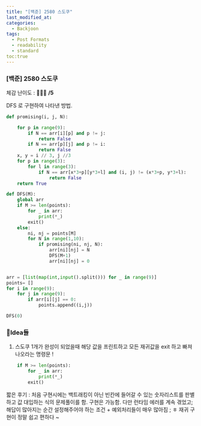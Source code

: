 ```yaml
---
title: "[백준] 2580 스도쿠"
last_modified_at: 
categories:
  - Backjoon
tags:
  - Post Formats
  - readability
  - standard
toc:true
---
```


### [백준] 2580 스도쿠
체감 난이도 : 🎈🎈🎈 **/5**   

DFS 로 구현하여 나타낸 방법.     

```python
def promising(i, j, N):

    for p in range(9):
        if N == arr[i][p] and p != j:
            return False
        if N == arr[p][j] and p != i:
            return False
    x, y = i // 3, j //3
    for p in range(3):
        for l in range(3):
            if N == arr[x*3+p][y*3+l] and (i, j) != (x*3+p, y*3+l):
                return False
    return True

def DFS(M):
    global arr 
    if M >= len(points):
        for _ in arr:
            print(*_)
        exit()
    else:
        ni, nj = points[M]
        for N in range(1,10):
            if promising(ni, nj, N):
                arr[ni][nj] = N
                DFS(M+1)
                arr[ni][nj] = 0


arr = [list(map(int,input().split())) for _ in range(9)]
points= []
for i in range(9):
    for j in range(9):
        if arr[i][j] == 0:
            points.append((i,j))

DFS(0)

```

### 💭Idea들 
1. 스도쿠 1개가 완성이 되었을때 해당 값을 프린트하고 모든 재귀값을 exit 하고 빠져나오라는 명령문 !
```python 
    if M >= len(points):
        for _ in arr:
            print(*_)
        exit()
```   

짧은 후기 : 처음 구현시에는 백트래킹이 아닌 빈칸에 들어갈 수 있는 숫자리스트를 판별하고 값 대입하는 식의 문제풀이를 함. 구현은 가능함. 다만 런타임 에러를 계속 겪었고; 해답이 많아지는 순간 설정해주어야 하는 조건 + 예외처리들이 매우 많아짐 ; ㅎ 재귀 구현이 정말 쉽고 편하다 ~